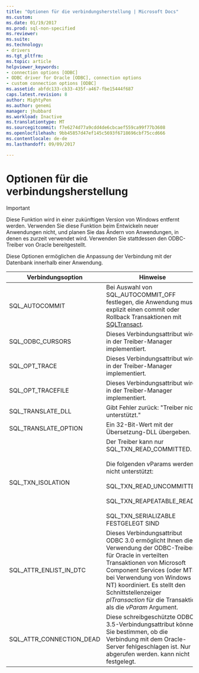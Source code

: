 ```yaml
---
title: "Optionen für die verbindungsherstellung | Microsoft Docs"
ms.custom: 
ms.date: 01/19/2017
ms.prod: sql-non-specified
ms.reviewer: 
ms.suite: 
ms.technology:
- drivers
ms.tgt_pltfrm: 
ms.topic: article
helpviewer_keywords:
- connection options [ODBC]
- ODBC driver for Oracle [ODBC], connection options
- custom connection options [ODBC]
ms.assetid: abfdc133-cb33-435f-a467-fbe15444f687
caps.latest.revision: 8
author: MightyPen
ms.author: genemi
manager: jhubbard
ms.workload: Inactive
ms.translationtype: MT
ms.sourcegitcommit: f7e6274d77a9cdd4de6cbcaef559ca99f77b3608
ms.openlocfilehash: 9bb45857d47ef145c5693f6718696cbf75ccd666
ms.contentlocale: de-de
ms.lasthandoff: 09/09/2017

---
```

# <a name="connect-options"></a>Optionen für die verbindungsherstellung
> [!IMPORTANT]  
>  Diese Funktion wird in einer zukünftigen Version von Windows entfernt werden. Verwenden Sie diese Funktion beim Entwickeln neuer Anwendungen nicht, und planen Sie das Ändern von Anwendungen, in denen es zurzeit verwendet wird. Verwenden Sie stattdessen den ODBC-Treiber von Oracle bereitgestellt.  
  
 Diese Optionen ermöglichen die Anpassung der Verbindung mit der Datenbank innerhalb einer Anwendung.  
  
|Verbindungsoption|Hinweise|  
|--------------------|-----------|  
|SQL_AUTOCOMMIT|Bei Auswahl von SQL_AUTOCOMMIT_OFF festlegen, die Anwendung muss explizit einen commit oder Rollback Transaktionen mit [SQLTransact](../../odbc/microsoft/core-level-api-functions-odbc-driver-for-oracle.md).|  
|SQL_ODBC_CURSORS|Dieses Verbindungsattribut wird in der Treiber-Manager implementiert.|  
|SQL_OPT_TRACE|Dieses Verbindungsattribut wird in der Treiber-Manager implementiert.|  
|SQL_OPT_TRACEFILE|Dieses Verbindungsattribut wird in der Treiber-Manager implementiert.|  
|SQL_TRANSLATE_DLL|Gibt Fehler zurück: "Treiber nicht unterstützt."|  
|SQL_TRANSLATE_OPTION|Ein 32-Bit-Wert mit der Übersetzung-DLL übergeben.|  
|SQL_TXN_ISOLATION|Der Treiber kann nur SQL_TXN_READ_COMMITTED.<br /><br /> Die folgenden vParams werden nicht unterstützt:<br /><br /> SQL_TXN_READ_UNCOMMITTED<br /><br /> SQL_TXN_REAPEATABLE_READ<br /><br /> SQL_TXN_SERIALIZABLE FESTGELEGT SIND|  
|SQL_ATTR_ENLIST_IN_DTC|Dieses Verbindungsattribut ODBC 3.0 ermöglicht Ihnen die Verwendung der ODBC-Treiber für Oracle in verteilten Transaktionen von Microsoft Component Services (oder MTS, bei Verwendung von Windows NT) koordiniert. Es stellt den Schnittstellenzeiger *pITransaction* für die Transaktion als die *vParam* Argument.|  
|SQL_ATTR_CONNECTION_DEAD|Diese schreibgeschützte ODBC 3.5-Verbindungsattribut können Sie bestimmen, ob die Verbindung mit dem Oracle-Server fehlgeschlagen ist. Nur abgerufen werden. kann nicht festgelegt.|

